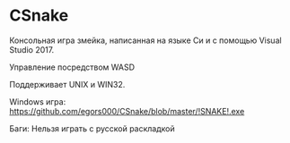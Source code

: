 # CSnake

Консольная игра змейка, написанная на языке Си и с помощью Visual Studio 2017.

Управление посредством WASD

Поддерживает UNIX и WIN32.

Windows игра: https://github.com/egors000/CSnake/blob/master/!SNAKE!.exe

Баги: Нельзя играть с русской раскладкой
